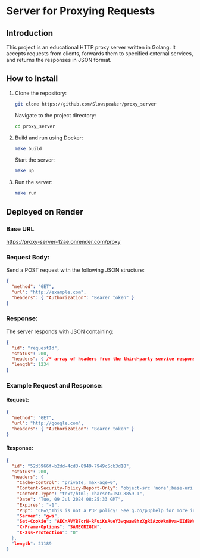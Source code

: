 
# Server for Proxying Requests

## Introduction

This project is an educational HTTP proxy server written in Golang. It accepts requests from clients, forwards them to specified external services, and returns the responses in JSON format.

## How to Install

1. Clone the repository:
   ```sh
   git clone https://github.com/Slowspeaker/proxy_server
   ```
   Navigate to the project directory:
   ```sh
   cd proxy_server
   ```

2. Build and run using Docker:
   ```sh
   make build
   ```
   Start the server:
   ```sh
   make up
   ```

3. Run the server:
   ```sh
   make run
   ```

## Deployed on Render

### Base URL
https://proxy-server-12ae.onrender.com/proxy

### Request Body:
Send a POST request with the following JSON structure:
```json
{
  "method": "GET",           
  "url": "http://example.com", 
  "headers": { "Authorization": "Bearer token" }
}
```

### Response:
The server responds with JSON containing:
```json
{
  "id": "requestId",         
  "status": 200,            
  "headers": { /* array of headers from the third-party service response */ },
  "length": 1234             
}
```

### Example Request and Response:

#### Request:
```json
{
  "method": "GET",
  "url": "http://google.com",
  "headers": { "Authorization": "Bearer token" }
}
```

#### Response:
```json
{
  "id": "52d5966f-b2dd-4cd3-8949-7949c5cb3d18",
  "status": 200,
  "headers": {
    "Cache-Control": "private, max-age=0",
    "Content-Security-Policy-Report-Only": "object-src 'none';base-uri 'self';script-src 'nonce-0qpsjpe1eaXGNAd545gnpQ' 'strict-dynamic' 'report-sample' 'unsafe-eval' 'unsafe-inline' https: http:;report-uri https://csp.withgoogle.com/csp/gws/other-hp",
    "Content-Type": "text/html; charset=ISO-8859-1",
    "Date": "Tue, 09 Jul 2024 08:25:33 GMT",
    "Expires": "-1",
    "P3p": "CP=\"This is not a P3P policy! See g.co/p3phelp for more info.\",
    "Server": "gws",
    "Set-Cookie": "AEC=AVYB7crN-RFuiKsAueY3wqwawBhzXgR5AzoWkmHva-EIdBWcjsidirIbmfU; expires=Sun, 05-Jan-2025 08:25:33 GMT; path=/; domain=.google.com; Secure; HttpOnly; SameSite=lax",
    "X-Frame-Options": "SAMEORIGIN",
    "X-Xss-Protection": "0"
  },
  "length": 21189
}
```
